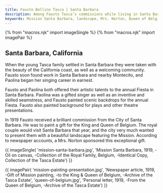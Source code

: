 ```yaml
---
title: Fausto Bellino Tasca | Santa Barbara
description: Among Fausto Tasca’s commissions while living in Santa Barbara were the design and execution of interior decorative work for several estate homes in Montecito. He was awarded the prestigious and important commission of painting a gift for the King and Queen of Belgium.
keywords: Mission Santa Barbara, landscape, Mrs. Norton, Queen of Belgium, oil painting
---
```

{% from "macros.njk" import imageSingle %}
{% from "macros.njk" import imagePair %}

## Santa Barbara, California

When the young Tasca family settled in Santa Barbara they were taken with the beauty of the California coast, as well as a welcoming community. Fausto soon found work in Santa Barbara and nearby Montecito, and Paolina began her singing career in earnest.


Fausto and Paolina both offered their artistic talents to the annual Fiesta in Santa Barbara. Paolina was a gifted singer as well as an inventive and skilled seamstress, and Fausto painted scenic backdrops for the annual Fiesta. Fausto also painted background for plays and other theatre presentations.


In 1919 Fausto received a brilliant commission from the City of Santa Barbara. He was to paint a gift for the King and Queen of Belgium. The royal couple would visit Santa Barbara that year, and the city very much wanted to present them with a beautiful landscape featuring the Mission. According to newspaper accounts, a Mrs. Norton sponsored this exceptional gift.

{{ imageSingle(
'mission-santa-barbara.jpg',
'Mission Santa Barbara, 1919, -Oil on canvas, -Collection of the Royal Family, Belgium, -Identical Copy, Collection of the Tasca Estate')
}}

{{ imagePair(
'mission-painting-presentation.jpg',
'Newspaper article, 1919, -Gift of Mission painting, -to the King & Queen of Belgium, -Archive of the Tasca Estate',
'queen-of-belgium.jpg',
'Personal letter, 1919, -From the Queen of Belgium, -Archive of the Tasca Estate')
}}
